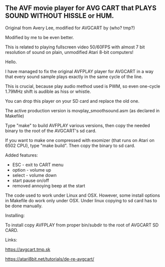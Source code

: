 **The AVF movie player for AVG CART that PLAYS SOUND WITHOUT HISSLE or HUM.**
--

Original from Avery Lee, modified for AVGCART by (who? tmp?)

Modified by me to be even better.

This is related to playing fullscreen video 50/60FPS with almost 7 bit resolution of sound on plain, unmodified Atari 8-bit computers!


Hello.

I have managed to fix the original AVFPLAY player for AVGCART in a way that every sound sample plays exactly in the same cycle of the line.

This is crucial, because play audio method used is PWM, so even one-cycle 1.79MHz shift is audible as hiss or whistle.

You can drop this player on your SD card and replace the old one.

The active production version is movplay_smoothsound.asm (as declared in Makefile)

Type "make" to build AVFPLAY various versions, then copy the needed binary to the root of the AVGCART's sd card.

If you want to make one compressed with exomizer (that runs on Atari on 6502 CPU), type "make build".
Then copy the binary to sd card.

Added features:

- ESC - exit to CART menu
- option - volume up
- select - volume down
- start pause on/off
- removed annoying beep at the start

The code used to work under Linux and OSX. However, some install options in Makefile do work only under OSX. Under linux copying to sd card has to be done manually.

Installing:

To install copy AVFPLAY from proper bin/subdir to the root of AVGCART SD CARD.

Links:

https://avgcart.tmp.sk

https://atari8bit.net/tutorials/de-re-avgcart/

